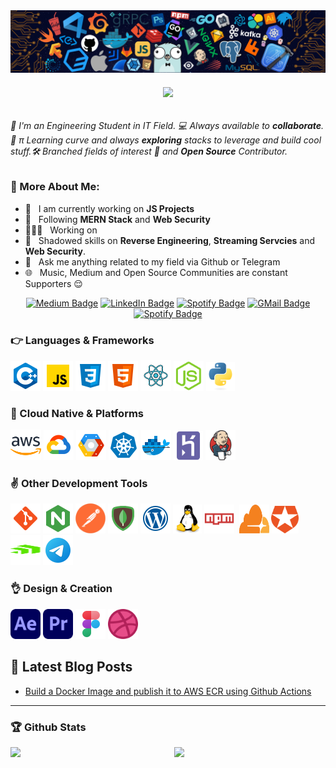 <img src="./assets/media/header_.png">

<h6 align="center">
  <a href="https://git.io/typing-svg">
    <img src="https://readme-typing-svg.herokuapp.com?font=Roboto&color=040927&size=30&center=true&vCenter=true&height=35&lines=Hi+There+%F0%9F%91%8B;I+am+Rohan+Gupta+;Nice+to+see+you+here+!++%F0%9F%99%82">
  </a>
</h6>

<h6>🤘 I'm an Engineering Student in IT Field. 💻 Always available to <strong>collaborate</strong>. 🤝 <i>π</i> Learning curve and always <b>exploring</b> stacks to leverage and build cool stuff.🛠️ Branched fields of interest 🌴 and <b>Open Source</b> Contributor. </h6>

### 🧐 More About Me:
- 🔭 &nbsp; I am currently working on **JS Projects** 
- 🌱 &nbsp; Following **MERN Stack** and **Web Security** 
- 👨🏻‍💻 &nbsp; Working on 
- 🎨 &nbsp; Shadowed skills on **Reverse Engineering**, **Streaming Servcies** and **Web Security**. 
- 💬 &nbsp; Ask me anything related to my field via Github or Telegram
- 🌐 &nbsp; Music, Medium and Open Source Communities are constant Supporters 😌

<p align="center"> 
<!-- Medium Badge -->
<a href="https://medium.com/@winoffrg" target="_blank"><img src="https://img.shields.io/badge/-@WINOFFRG-0A0A0A?style=flat-square&amp;labelColor=0A0A0A&amp;logo=Medium&amp;link=https://winoffrg.medium.com/" alt="Medium Badge"></a>
<!-- Linkedin Badge -->
<a href="https://www.linkedin.com/in/winoffrg/" target="_blank"><img src="https://img.shields.io/badge/-@WINOFFRG-0077B5?style=flat-square&amp;labelColor=0077B5&amp;logo=LinkedIn&amp;link=https://www.linkedin.com/in/winoffrg/" alt="LinkedIn Badge"></a>
<!-- Spotify Badge -->
<a href="https://open.spotify.com/user/xxbk9j9s82g56illzhxlojn9u" target="_blank"><img src="https://img.shields.io/badge/-%20Rohan%20Gupta-1ED960?style=flat-square&amp;labelColor=fff&amp;logo=Spotify&amp;link=https://open.spotify.com/user/1235099575" alt="Spotify Badge"></a>
<!-- GMAIL Badge -->
<a href="mailto:rohangupta1528@gmail.com" target="_blank"><img src="https://img.shields.io/badge/-%20Rohan%20Gupta-critical?style=flat-square&amp;labelColor=fff&amp;logo=Gmail&amp;link=mailto:rohangupta1528@gmail.com" alt="GMail Badge"></a>
<!-- Telegram Badge -->
<a href="https://t.me/WINOFFRG" target="_blank"><img src="https://img.shields.io/badge/-@WINOFFRG-blue?style=flat-square&amp;labelColor=blue&amp;logo=Telegram&amp;link=https://t.me/WINOFFRG" alt="Spotify Badge"></a>
</p>

### 👉 Languages & Frameworks
<p>
<img src="./assets/c++.svg" alt="C++" width="48" height="48"/>
<img src="./assets/javascript.svg" alt="JavaScript Logo" width="48" height="48"/>
<img src="./assets/css3.svg" alt="CSS" width="48" height="48"/>
<img src="./assets/html-5.svg" alt="HTML" width="48" height="48"/>
<img src="./assets/react.svg" alt="ReactJS" width="49" height="49"/>
<img src="./assets/nodejs.svg" alt="Node JS" width="48" height="48"/>
<img src="./assets/python-original.svg" alt="ReactJS" width="46" height="46"/>
</p>

### 🙌 Cloud Native & Platforms
<p>
<img src="./assets/amazon-web-services.svg" alt="Amazon Web Services" width="49" height="49"/>
<img src="./assets/google-cloud.svg" alt="Google Cloud" width="48" height="48"/>
<img src="./assets/google-cloud-platform.svg" alt="Google Cloud Platform" width="48" height="48"/>
<img src="./assets/kubernetes.svg" alt="Kubernetes" width="48" height="48"/>
<img src="./assets/docker.svg" alt="Docker" width="48" height="48"/>
<img src="./assets/heroku-plain.svg" alt="Heruko" width="47" height="47"/>
<img src="./assets/jenkins-icon.svg" alt="Jenkins" width="48" height="48"/>
</p>

### ✌ Other Development Tools
<p>
<img src="./assets/git.svg" alt="GIT VCM" width="48" height="48"/>
<img src="./assets/nginx.svg" alt="Nginx" width="48" height="48"/>
<img src="./assets/postman.png" alt="Postman API" width="48" height="48"/>
<img src="./assets/mongodb.svg" alt="Mongo DB" width="48" height="48"/>
<img src="./assets/wordpress.svg" alt="Wordpress" width="48" height="48"/>
<img src="./assets/linux-original.svg" alt="Linux" width="46" height="46"/>
<img src="./assets/npm.svg" alt="Node Package Manager" width="48" height="46"/>&nbsp;
<img src="./assets/cloudflare-original.svg" alt="JavaScript Logo" width="48" height="46"/>
<img src="./assets/auth0.svg" alt="Auth0" width="44" height="44"/>
<img src="./assets/fiddler.svg" alt="Fiddler HTTP Debugger" width="48" height="48"/>
<img src="./assets/telegram.svg" alt="Telegram" width="48" height="48"/>
</p>

### 👌 Design & Creation
<p>
<img src="./assets/Adobe_After_Effects_CC_icon.svg" alt="Adobe AE" width="48" height="48"/>
<img src="./assets/Adobe_Premiere_Pro_CC_icon.svg" alt="Adobe PR" width="48" height="48"/>
<img src="./assets/figma.svg" alt="Figma" width="48" height="48"/>
<img src="./assets/dribbble.svg" alt="Dribbble" width="48" height="48"/>
</p>

## 📝 Latest Blog Posts
<!-- BLOG-POST-LIST:START -->
- [Build a Docker Image and publish it to AWS ECR using Github Actions](https://winoffrg.medium.com/build-a-docker-image-and-publish-it-to-aws-ecr-using-github-actions-f20accd774c3)
<!-- BLOG-POST-LIST:END -->

-----

### 🏆 Github Stats

<img  src="https://github-readme-stats.vercel.app/api?username=WINOFFRG&show_assets=true&hide_border=true&theme=dark" width="48%" align="right" >
<img  src="https://github-readme-streak-stats.herokuapp.com/?user=WINOFFRG&theme=dark" width="48%" >
